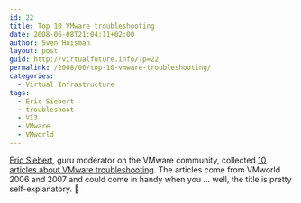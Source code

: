 ```yaml
---
id: 22
title: Top 10 VMware troubleshooting
date: 2008-06-08T21:04:11+02:00
author: Sven Huisman
layout: post
guid: http://virtualfuture.info/?p=22
permalink: /2008/06/top-10-vmware-troubleshooting/
categories:
  - Virtual Infrastructure
tags:
  - Eric Siebert
  - troubleshoot
  - VI3
  - VMware
  - VMworld
---
```

<a title="About Eric Siebert" href="http://vmware-land.com/About_Me.html" target="_blank">Eric Siebert</a>, guru moderator on the VMware community, collected <a title="Top 10 VMware troubleshooting" href="http://www.virtual-strategy.com/Features/Top-10-things-you-must-read-about-VMware-Troubleshooting.html" target="_blank">10 articles about VMware troubleshooting</a>. The articles come from VMworld 2006 and 2007 and could come in handy when you &#8230; well, the title is pretty self-explanatory. 🙂
